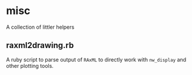 # misc
A collection of littler helpers

## raxml2drawing.rb
A ruby script to parse output of ``RAxML`` to directly work with ``nw_display`` and other plotting tools. 
